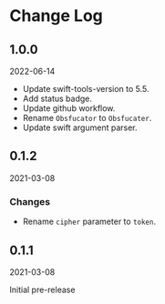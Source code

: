 # Change Log

## 1.0.0

2022-06-14

- Update swift-tools-version to 5.5.
- Add status badge.
- Update github workflow.
- Rename `Obsfucator` to `Obsfucater`.
- Update swift argument parser.

## 0.1.2

2021-03-08

### Changes

* Rename `cipher` parameter to `token`.

## 0.1.1

2021-03-08

Initial pre-release
